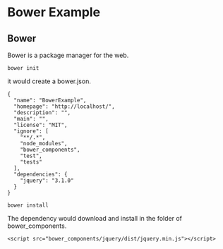 # Bower Example

## Bower 
Bower is a package manager for the web. 

```
bower init
```
it would create a bower.json. 

```
{
  "name": "BowerExample",
  "homepage": "http://localhost/",
  "description": "",
  "main": "",
  "license": "MIT",
  "ignore": [
    "**/.*",
    "node_modules",
    "bower_components",
    "test",
    "tests"
  ],
  "dependencies": {
    "jquery": "3.1.0"
  }
}
```

```
bower install
```
The dependency would download and install in the folder of bower_components.

```
<script src="bower_components/jquery/dist/jquery.min.js"></script>
```

